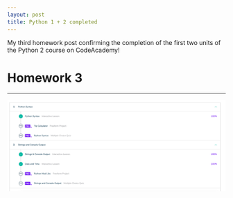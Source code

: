 ```yaml
---
layout: post
title: Python 1 + 2 completed
---
```


My third homework post confirming the completion of the first two units of the Python 2 course on CodeAcademy!
<!-- more -->

# Homework 3

***

![Confirmation](/img/HomeworkPython1+2.png)